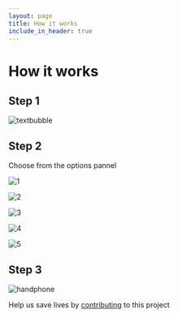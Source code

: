 ```yaml
---
layout: page
title: How it works
include_in_header: true
---
```


# How it works

## Step 1

![textbubble](https://lh3.googleusercontent.com/6xEE0tkiEkbI7foq5KBOvB-yCeaj-T4BnLELYm3rDG0QyZ_84FoxwDQI0lyUSKcgmNEj-8szhs8wKhDY5fxQpOtsdzsPnTPJ6q61oqzwhLfr8P8RhZJYfemeBZSru42zF3cjEElc1q_WJQcaoVFQZDDAq1NGbIhWn1US8G_wDFh-cuVqF2I1e5hguJEP7rOBWza-yN_KxbELQmNvTRjxwxZVzG1FJu-gW78fCDUnVkEvnbqIFyEx0BZGaPyG2VZfv8-8YIP8p5y4YXvVKpnuIuG0QhUu-G1PtxhI0UVQO_BEamHp89C556sGqgwMCWWhodKLLHbbVd6TEo7S7HEp5t4dYI89yuTEIZnRTiLtuwokdpoXSnQPrJfHfy3RkbvJCiEH1U0qnH-xQI65SL9dPmhDmiqDxygbc3JGfd4TIHDXgeUcT9NH9nFO9c6oy33zTmfe7-b12biQ325NO0eMeiulISJR6jrWINErkVf9OSVDV_zkrKy4vH47mAW_hNu6uSlnrQSlw_hREQuVa8uO9rEMcky1EPu4rAmBr562fgm4-wxeM0MPMLXzeoaJZ2imYS8v-MqE_Bqjn0CPIDqJ306jesgGKX1zWHqENNf_7xOonwncvNXaAlNl1K4RlG31l7k0wumcINEb9Gus1JTBjcgADEVjc2bMtHF2b-4ho-Nh_s95f1FpKSCok9g=w1552-h828-no)


## Step 2
Choose from the options pannel


![1](https://lh3.googleusercontent.com/4l9dr2AY1VsLiU4AlaH5KLVo5XPc0OPRXq-FamnRmRlMR2yGwBrKryp4Yi0-_WRr3jwGPoag8QFa_Rld7tGLhlQh504vJdNjJ0TGvqL4DdX2Hr0MB8qylZcMP6_7_pDVcvAP3Wm-hIKNy9I0fFTO_lynVE_BFH-lrLFG9LDvBo56wRNcQdAyuOaEstLLHZJY81f-ZRjHLlgBkoj3UHgKoqmaoz-3uYmpEeWhr7ND_otMkf2wtUlg1jFhMmLjLiwTXATCcQePKLYGUd4GZYUO3XD3kNR1YDjPYhSPsVhxpSA-46zmtsYq4gYtm1wtW029a0g0_TPmeTbYFJFH6KTe9ESjx8tP5C5IiUZU7Xeeu4E8SAfymRNNredMXlBR5Vk9fvq9qwGhYtGilPXwUCcodweGicn4dwG_ETMZq7OoeXnoqR7g_RoPEnOr79gEHahyVaCendgvkV7gKmBKZ_Rt9PN1ukOdGPeUizvLF1RnqkCqRbGeDT25ywLF3gaNQ_NhsVB8m0-oxfSEtEr4cocj7yfzZWBZBp5Aeksdn9krBrXskp2avmO5eSPRmucdNgQ4t6qvzds7g9RdEa9R0KTbnWe9Sb_pS_6ULtFsn9HDJM5qvKSQf-wEKP3BLMBd2wSQCeOiOj_vyVs5VC-jUXM7n0bp06NZVHJNJt009XGtJpl8QOlD-3nxl_gDLwY=s1820-no)

![2](https://lh3.googleusercontent.com/z6d1IOiNg8iOf5DQp1Ivr3kjeoieZ32_gL0RQA5aEUrSjE_fFfasrXXL5laOpMyMQl7Bay0Z7jnqWKPqrIMfADJ1Q5yzJm0tISFPWdwWL_aK1znOcYF8WURVl6JskRy99Y-T16s-Osrw9jvX76T6Z_-vDxBNellM5LMe2t8kAbbwQDd5s6hSm9LNYRArtvnEG2Ttj76yXzwwzfx5UYV3S07Zt3hO9LyVTG-3FjACvWghoqB_tbp0nli0wK-oWQ230GnhzE4XqCZC-Lo4Q5zN453B6hDscuPLlS1sLW9Rh1bABV77L872am6dsb9ejxZFr3qaKPFJlaBUQT8_YXMXn3WRxUHlLwnK5ZnWVNi5Khza1HrBctySmvAN2tmlT0afo180iFmI3g5Z4_e9aKfyvXEGzMHyikeiAg8Uja8iSg_wT2Yb9x1EPoVjqhqubL9s6PPOqhPaVf92vW1rEIiKonbKIx8rsczpIHc6h4F7n1p4jUfycZBGmu6lXv8nhq-NP2Ju9DKl3cgDW_c8zhLdI5N8CFjlp8bL-iW_FDS_YN5QlF7uO9t61-PjsNj6kc9BUUoIY95a6KzvqQz4FupbrD7NCIKv_hRKIEyFhLdnHsCbNfl90Mtt6kuguGqDex0EGTPI-tDWfnta42v4RHVtwWTmT6UyBa3WCQccVh9-Zm_J54y12mozQa4JnlA=s250-k-no)

![3](https://lh3.googleusercontent.com/LACcFymJgo8thWTeRuIX_je3Ae24igtMee2--JYsoJIay4N-EcVEeeMl0KNhGTidvu_cV6WD9H5ugk2oOMzQe6dOOwmzwhBdGWqKnWfVPyEMMksa2q4FfdDE5lke4QdsPUwLpTfE7bFgP-KSQWn6PzE0JwTnrYMTPJSq9xKf4lq2tcpzojURR8210t2pRDfEkwrZnxQUVGj-loadB6WePYoYrOwd9gOo8q4tn2Cs3qzwzPLAJMy_9H2nR6QcxYdn3-W_dPA7lqL1Kv7y_jLTtsQi8M3FGMl_iGWQloAnXbdaqOBk2mEw9fMkt7YVpd4DHD5t375EU4Zuiq_bMWVz1_AS1oTv5CIMG0wCHE5__h6r_aYc4sNgiNElwSfBbK14tnEgCsnHCLOuvIJy7PWGLzidZtANAIPAt52aSR4rmLQCF6Bz-O_oSewgWMl3aSLTe6i5TGXf07-zKoq0ZDvg0OQbiGP7i7Wnvm9cMFBVsn9hoYMQBbXG5W0L7xmZhfZ65C9me97PjMBcqlqIXf5EhiQ7u7lebSCmX6HUPremLoa-HO5lgO9jSv1-QkYm5AWCavER5D2l5XzqUED0sJmLYuETHaD18dUW9Q-_y05MJlgLqMI8HpUyxRrR6xC0bZHqeh2rNEjeTM94Yjy8XP335fxibeiSFAnXX4HnjcQzD-fmtXLXD62L7JZjqcs=w1823-h1820-no)

![4](https://lh3.googleusercontent.com/6A9e24B79n0KONi3qRayh_-Ps3tYjU21GNulbIFMbUJIfJuL97veEgZKGwrFsHn8dgf-t9NLrz2UfM8WBCRzsSSK2JDQxbzEAUzx-GBuhlWzZMl92AFECc5EU98os-S8TAd1xUrPh31VBAufhbcYmzEWOUPErdVayuoX6hTtlZu_NDvZHVfRzm8JEM1wBOXaEseOsLL0g_zD-z2OwS02SX2MU7DhssnewsnbXh2wKmkMEiokHF1qrrORu-F7FzduOYJxj5pPLGJK41majmr-Vwx9oJn5KLabNJHJ4hbgIXs3Q9s__o47ss1PRalJjQyXysonlwBLVfgNmkjf4y8G6eiFMqdcL1qeIs8sQDyz2pK_D1j0dGt71Plv4Up-Atwf-7Qu2PHR9SzWwfNbYeFzN6TKZ32oRnnQOa731cYXquKJv2fFWXUeI5IroKTIKeZYLx-CjAYyR4uY4VY6V2DEHkcAzuL8exXI__mfJ2eyGXHPstauay8Nwl6aUd3upCm9gdBCXwbYLzjkd0_vPbrvRp10LRwGTAoQoyf1-eueF6d1xO3liBGiw7PP9_HFiyp2JI3kK4Ax96NIdgWNpVW_3JUAUk4GSS5Z_krbFO-B6HwmdUEk3bc_oXaoy7ZvETS_ha_ko_GwRHNLhL9kSoKIG8HaSq2Qe-_JXaabqFwf3qQBXCSovNiPI1EYBwQ=s250-k-no)

![5](https://lh3.googleusercontent.com/YN5a6sJPGovihEORpK2l5ONHcms8Wj1mS_aTnCuBWU7KwGyb4mMuNdlgD0mdz7JQ4L1HEpAnWizbAviZy4ofya2rRLefQNs6D9B6iraGFtGFNNWuqDIYITVYvONN80C_UxXnr4AQzziZ6rbRruAA9YGTopdRzrCDGI2W5JkaDPXzfWIeb0BbTSs3MSRBcuFrl__ZNkWowSmRTlGuf72NreaUmJC5mnOBmbqOIW4y7D3yitZb3Icrm7GnXZY7854J_pMFzZlGMLotQiZsuJWCe5jETw7d4C7b6w_nDv90I4MpyiSCJXWLTm1tCHxpDJ-3jGXDVWvJk62xBLpc_fT0OYFn1XUlogLPkbt4Ept6wwcwuQbZ7fH_u31wUb6gP05CXMA-vCMMlVETH4fwgX_-PCUZ-MipbeoEkgoyqqnoba20ZhojBqVW6FtYPk9EhEyEOTDJH7-CspdDkA2BeyQmJTUM-U9m688yGOyne7MmcGc_5LX22jB2nKHkAxll8Ngacu5n0AeXGq280XyP-Czua0Lu-dBP47aluQQvMAHiQ8mH6wXUG0fQa7injf0XmrMCg2x1xCrJFuKlWuMoKSn7vOupIxNIG-2XkCX86AxiGXISs6fGE1aSNjCveenBGUtkj6cTDsvSni9_iOmWVjezjPV0shB4Q4ANWZLeBHwHWKebvec00qHChI2dfEY=s250-k-no)

## Step 3

![handphone](https://lh3.googleusercontent.com/n7EkD3hBSHAXAzYSuKfTEYCJg8e4vQlTzl-oPnPnw1OdhTwDXH76e-gXDu9-1ZNfHlxP48cr9ThI5LPhB3NlEm-oFse6MDNydWAGpOtLdjaLUxg2M16yj-WnvoQ1cNoAI7HIFwIZp_hcVRJg4AGow_ybJZakzHtRLAeC5okG38_XFvh_QDILwiR2RuhcJ421Gj3a6dj5-tY_7CipcvXQM3-lWA7yKiUQ2fAXB6VzUcDbcbq1mhtPFQLMp3TRo6LmVKEr4y18j2SuJEJswqdfkIDFtfkJLFZg7OgqaG-67XaMftEuPlGT8yHdZSV--_eC0Bs_Bw6WCWFZPJ1-OpuvThZU6wp91FcuVc8QBn9WWPjxWXinGK7iJOXio8tTA0QgVHFXj2r1PPg5s0felJPaOHe0_6HwCeT0Bgk67d_KAzGS6BxKelgOaF6MK0fpn4ABvVicZG4JVUSMYIl6yg9iQzbgbVqW8OStzUyBtHb11jOwpkudgLffuCtvPQXcl1vfC23SIYmqQrwJtLdRPQeEL17Hzb8o_U3c4TzPY-J-8NSx2f-aYoln-zbTb2mBfmF0PeLoH5MlaqSVzpzR3y0XCjcme4p3AcG0arZl6kP_on8DPleIF1VqVp5IhLExCn7B8Cw6NBJoGDUcPt3t-Se40WSpOcA3mFMYxo07KNo94X5jenT6QnKbzAh7QsQ=w1523-h1820-no)



Help us save lives by [contributing](https://www.gofundme.com/f/help-spread-information-about-covid19-via-text) to this project 

